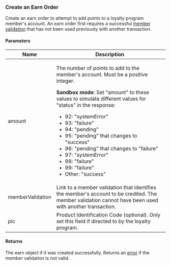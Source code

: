 ### Create an Earn Order

Create an earn order to attempt to add points to a loyalty program member's account. An earn order first requires a successful [member validation](#member-validations) that has not been used previously with another transaction.

#### Parameters

<table>
    <thead>
        <tr>
            <th>Name</th>
            <th>Description</th>
        </tr>
    </thead>
    <tbody>
        <tr>
            <td>amount</td>
            <td><p>The number of points to add to the member's account. Must be a positive integer.</p>
                <p><strong>Sandbox mode</strong>: Set "amount" to these values to simulate different values for "status" in the response:
                    <ul>
                        <li>92: "systemError"</li>
                        <li>93: "failure"</li>
                        <li>94: "pending"</li>
                        <li>95: "pending" that changes to "success"</li>
                        <li>96: "pending" that changes to "failure"</li>
                        <li>97: "systemError"</li>
                        <li>98: "failure"</li>
                        <li>99: "failure"</li>
                        <li>Other: "success"</li>
                    </ul>
                </p>
            </td>
        </tr>
        <tr>
            <td>memberValidation</td>
            <td>Link to a member validation that identifies the member's account to be credited. The member validation cannot have been used with another transaction.</td>
        </tr>
        <tr>
            <td>pic</td>
            <td>Product Identification Code (optional). Only set this field if directed to by the loyalty program.</td>
        </tr>
    </tbody>
</table>
        
#### Returns

The earn object if it was created successfully. Returns an [error](./?doc=reference-manual#errors) if the member validation is not valid.
